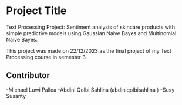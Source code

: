 # Project Title

Text Processing Project: Sentiment analysis of skincare products with simple predictive models using Gaussian Naive Bayes and Multinomial Naive Bayes.

This project was made on 22/12/2023 as the final project of my Text Processing course in semester 3.
## Contributor

-Michael Luwi Pallea
-Abdini Qolbi Sahlina (abdiniqolbisahlina
)
-Susy Susanty


